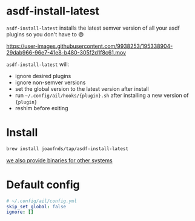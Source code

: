 # asdf-install-latest

`asdf-install-latest` installs the latest semver version of all your asdf plugins so you don't have to 😄

https://user-images.githubusercontent.com/9938253/195338904-29dab966-96e7-41e8-b480-305f2d1f8c61.mov

`asdf-install-latest` will:

- ignore desired plugins
- ignore non-semver versions
- set the global version to the latest version after install
- run `~/.config/ail/hooks/{plugin}.sh` after installing a new version of `{plugin}`
- reshim before exiting

# Install

```sh
brew install joaofnds/tap/asdf-install-latest
```

[we also provide binaries for other systems](https://github.com/joaofnds/asdf-install-latest/releases)

# Default config

```yaml
# ~/.config/ail/config.yml
skip_set_global: false
ignore: []
```
